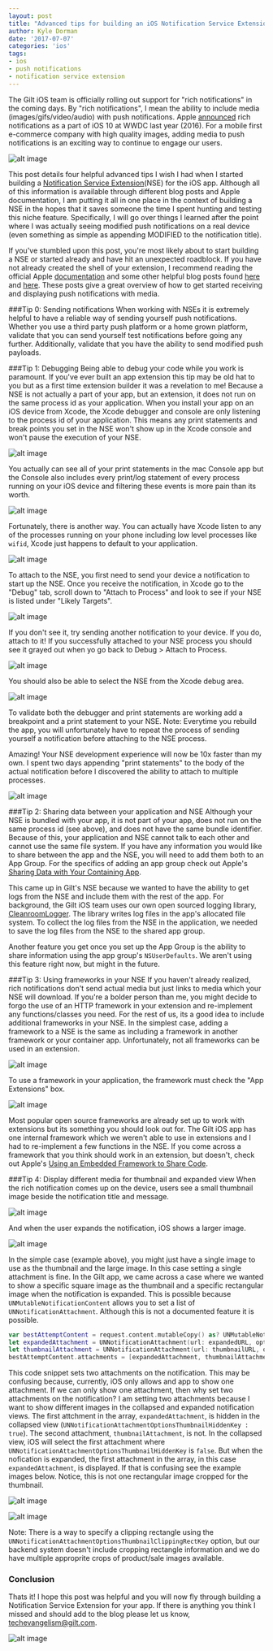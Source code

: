 ```yaml
---
layout: post
title: "Advanced tips for building an iOS Notification Service Extension"
author: Kyle Dorman
date: '2017-07-07'
categories: 'ios'
tags:
- ios
- push notifications
- notification service extension
---
```


[//]: # (Image References)
[attched_process]: /assets/images/notification-service-extension/attached_process.png "Attached to notification process id"
[but_but_but]: /assets/images/notification-service-extension/but_but_but.jpeg "but but but"
[console]: /assets/images/notification-service-extension/console.png "console"
[debug_screen]: /assets/images/notification-service-extension/debug_screen.png "debug screen"
[expanded_notification]: /assets/images/notification-service-extension/expanded_notification.png "expanded notification"
[expanded_notification_diff]: /assets/images/notification-service-extension/expanded_notification_diff.png "expanded notification different than thumbnail"
[frameworks]: /assets/images/notification-service-extension/frameworks.jpg "These aren't the frameworks you are looking for."
[gilt_process]: /assets/images/notification-service-extension/gilt_process.png "gilt process id"
[last_meme]: /assets/images/notification-service-extension/last_meme.png "last meme"
[promise-kit]: /assets/images/notification-service-extension/promise-kit.png "framework for extension"
[say_what]: /assets/images/notification-service-extension/say_what.jpg "say whaaaaaat"
[thumbnail_notification]: /assets/images/notification-service-extension/thumbnail_notification.png "thumbnail notification"
[thumbnail_notification_diff]: /assets/images/notification-service-extension/thumbnail_notification_diff.png "thumbnail notification different than expanded"
[unattached_process]: /assets/images/notification-service-extension/unattached_process.png "Unattached notification process id"

The Gilt iOS team is officially rolling out support for "rich notifications" in the coming days. By "rich notifications", I mean the ability to include media (images/gifs/video/audio) with push notifications. Apple [announced](https://developer.apple.com/videos/play/wwdc2016/708/) rich notifications as a part of iOS 10 at WWDC last year (2016). For a mobile first e-commerce company with high quality images, adding media to push notifications is an exciting way to continue to engage our users. 

![alt image][expanded_notification]

This post details four helpful advanced tips I wish I had when I started building a [Notification Service Extension](https://developer.apple.com/reference/usernotifications/unnotificationserviceextension)(NSE) for the iOS app. Although all of this information is available through different blog posts and Apple documentation, I am putting it all in one place in the context of building a NSE in the hopes that it saves someone the time I spent hunting and testing this niche feature. Specifically, I will go over things I learned after the point where I was actually seeing modified push notifications on a real device (even something as simple as appending MODIFIED to the notification title).

If you've stumbled upon this post, you're most likely about to start building a NSE or started already and have hit an unexpected roadblock. If you have not already created the shell of your extension, I recommend reading the official Apple [documentation](https://developer.apple.com/library/content/documentation/NetworkingInternet/Conceptual/RemoteNotificationsPG/ModifyingNotifications.html#//apple_ref/doc/uid/TP40008194-CH16-SW1) and some other helpful blog posts found [here](https://pusher.com/docs/push_notifications/ios/ios10) and [here](https://www.avanderlee.com/ios-10/rich-notifications-ios-10/). These posts give a great overview of how to get started receiving and displaying push notifications with media. 

###Tip 0: Sending notifications
When working with NSEs it is extremely helpful to have a reliable way of sending yourself push notifications. Whether you use a third party push platform or a home grown platform, validate that you can send yourself test notifications before going any further. Additionally, validate that you have the ability to send modified push payloads.

###Tip 1: Debugging
Being able to debug your code while you work is paramount. If you've ever built an app extension this tip may be old hat to you but as a first time extension builder it was a revelation to me! Because a NSE is not actually a part of your app, but an extension, it does not run on the same process id as your application. When you install your app on an iOS device from Xcode, the Xcode debugger and console are only listening to the process id of your application. This means any print statements and break points you set in the NSE won't show up in the Xcode console and won't pause the execution of your NSE. 

![alt image][but_but_but]

You actually can see all of your print statements in the mac Console app but the Console also includes every print/log statement of every process running on your iOS device and filtering these events is more pain than its worth. 

![alt image][console]

Fortunately, there is another way. You can actually have Xcode listen to any of the processes running on your phone including low level processes like `wifid`, Xcode just happens to default to your application. 

![alt image][gilt_process]

To attach to the NSE, you first need to send your device a notification to start up the NSE. Once you receive the notification, in Xcode go to the "Debug" tab, scroll down to "Attach to Process" and look to see if your NSE is listed under "Likely Targets". 

![alt image][unattached_process]

If you don't see it, try sending another notification to your device. If you do, attach to it! If you successfully attached to your NSE process you should see it grayed out when yo go back to Debug > Attach to Process. 

![alt image][attched_process]

You should also be able to select the NSE from the Xcode debug area. 

![alt image][debug_screen]

To validate both the debugger and print statements are working add a breakpoint and a print statement to your NSE. Note: Everytime you rebuild the app, you will unfortunately have to repeat the process of sending yourself a notification before attaching to the NSE process.

Amazing! Your NSE development experience will now be 10x faster than my own. I spent two days appending "print statements" to the body of the actual notification before I discovered the ability to attach to multiple processes. 

![alt image][say_what]

###Tip 2: Sharing data between your application and NSE
Although your NSE is bundled with your app, it is not part of your app, does not run on the same process id (see above), and does not have the same bundle identifier. Because of this, your application and NSE cannot talk to each other and cannot use the same file system. If you have any information you would like to share between the app and the NSE, you will need to add them both to an App Group. For the specifics of adding an app group check out Apple's [Sharing Data with Your Containing App](https://developer.apple.com/library/content/documentation/General/Conceptual/ExtensibilityPG/ExtensionScenarios.html#//apple_ref/doc/uid/TP40014214-CH21-SW1).

This came up in Gilt's NSE because we wanted to have the ability to get logs from the NSE and include them with the rest of the app. For background, the Gilt iOS team uses our own open sourced logging library, [CleanroomLogger](https://github.com/emaloney/CleanroomLogger). The library writes log files in the app's allocated file system. To collect the log files from the NSE in the application, we needed to save the log files from the NSE to the shared app group. 

Another feature you get once you set up the App Group is the ability to share information using the app group's `NSUserDefaults`. We aren't using this feature right now, but might in the future.

###Tip 3: Using frameworks in your NSE
If you haven't already realized, rich notifications don't send actual media but just links to media which your NSE will download. If you're a bolder person than me, you might decide to forgo the use of an HTTP framework in your extension and re-implement any functions/classes you need. For the rest of us, its a good idea to include additional frameworks in your NSE. In the simplest case, adding a framework to a NSE is the same as including a framework in another framework or your container app. Unfortunately, not all frameworks can be used in an extension. 

![alt image][frameworks]

To use a framework in your application, the framework must check the "App Extensions" box.

![alt image][promise-kit]

Most popular open source frameworks are already set up to work with extensions but its something you should look out for. The Gilt iOS app has one internal framework which we weren't able to use in extensions and I had to re-implement a few functions in the NSE. If you come across a framework that you think should work in an extension, but doesn't, check out Apple's [Using an Embedded Framework to Share Code](https://developer.apple.com/library/content/documentation/General/Conceptual/ExtensibilityPG/ExtensionScenarios.html#//apple_ref/doc/uid/TP40014214-CH21-SW1).

###Tip 4: Display different media for thumbnail and expanded view
When the rich notification comes up on the device, users see a small thumbnail image beside the notification title and message. 

![alt image][thumbnail_notification]

And when the user expands the notification, iOS shows a larger image. 

![alt image][expanded_notification]

In the simple case (example above), you might just have a single image to use as the thumbnail and the large image. In this case setting a single attachment is fine. In the Gilt app, we came across a case where we wanted to show a specific square image as the thumbnail and a specific rectangular image when the notification is expanded. This is possible because `UNMutableNotificationContent` allows you to set a list of `UNNotificationAttachment`. Although this is not a documented feature it is possible. 

```swift
var bestAttemptContent = request.content.mutableCopy() as? UNMutableNotificationContent
let expandedAttachment = UNNotificationAttachment(url: expandedURL, options: [UNNotificationAttachmentOptionsThumbnailHiddenKey : true])
let thumbnailAttachment = UNNotificationAttachment(url: thumbnailURL, options: [UNNotificationAttachmentOptionsThumbnailHiddenKey : false])
bestAttemptContent.attachments = [expandedAttachment, thumbnailAttachment]
```
This code snippet sets two attachments on the notification. This may be confusing because, currently, iOS only allows and app to show one attachment. If we can only show one attachment, then why set two attachments on the notification? I am setting two attachments because I want to show different images in the collapsed and expanded notification views. The first attchment in the array, `expandedAttachment`, is hidden in the collapsed view (`UNNotificationAttachmentOptionsThumbnailHiddenKey : true`). The second attachment, `thumbnailAttachment`, is not. In the collapsed view, iOS will select the first attachment where `UNNotificationAttachmentOptionsThumbnailHiddenKey` is `false`. But when the nofication is expanded, the first attachment in the array, in this case `expandedAttachment`, is displayed. If that is confusing see the example images below. Notice, this is not one rectangular image cropped for the thumbnail.

![alt image][thumbnail_notification_diff]

![alt image][expanded_notification_diff]

Note: There is a way to specify a clipping rectangle using the `UNNotificationAttachmentOptionsThumbnailClippingRectKey` option, but our backend system doesn't include cropping rectangle information and we do have multiple approprite crops of product/sale images available. 

### Conclusion
Thats it! I hope this post was helpful and you will now fly through building a Notification Service Extension for your app. If there is anything you think I missed and should add to the blog please let us know, techevangelism@gilt.com. 

![alt image][last_meme]
